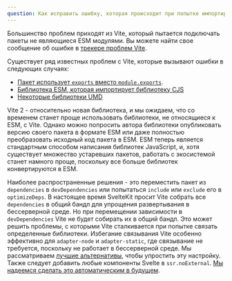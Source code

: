 ```yaml
---
question: Как исправить ошибку, которая происходит при попытке импортировать пакеты?
---
```


<!-- Большинство проблем приходят из Vite, который пытается подключать пакеты не являющиеся ESM модулями. Вы можете посмотреть полезные примеры в [репозитории Vite](https://github.com/vitejs/vite/issues). Обычным решением проблемы может стать перемещение пакета между секциями `dependencies` и `devDependencies` или попытаться добавить или убрать его из опции `optimizeDeps`. Пакеты, которые используют `exports` вместо `module.exports` будут вызывать ошибку – это известная [проблема в Vite](https://github.com/vitejs/vite/issues/2579). Также вы можете попросить автоа пакета поставлять также ESM версию модуля или даже переписать пакет полностью на ES модули.

Также вы должны добавить все компоненты Svelte в параметр `ssr.noExternal`. [Надеемся в будущем это будет происходить автоматически](https://github.com/sveltejs/kit/issues/904) при нахождении поля `svelte` в файле `package.json` внутри пакета. -->

Большинство проблем приходят из Vite, который пытается подключать пакеты не являющиеся ESM модулями. Вы можете найти свое сообщение об ошибке в [трекере проблем Vite](https://github.com/vitejs/vite/issues).

<!-- Наиболее распространенные решения - это переместить пакет из `dependencies` в `devDependencies` или попытаться `include` или `exclude` его в `optimizeDeps`. В настоящее время SvelteKit просит Vite собрать все ваши `dependencies` в общий бандл для упрощения развертывания в бессерверной среде. Но при перемещении зависимости в `devDependencies` Vite не будет собирать их в общий бандл. Это может решить проблемы, с которыми Vite сталкивается при попытке связать определенные библиотеки. Избегание связывания Vite особенно эффективно для `adapter-node` и `adapter-static`, где связывание не требуется, поскольку вы не работаете в бессерверной среде. Мы рассматриваем [лучшие альтернативы](https://github.com/sveltejs/kit/issues/1016), чтобы упростить эту настройку. -->

Существует ряд известных проблем с Vite, которые вызывают ошибки в следующих случаях:
- [Пакет использует `exports` вместо `module.exports`](https://github.com/vitejs/vite/issues/2579).
- [Библиотека ESM, которая импортирует библиотеку CJS](https://github.com/vitejs/vite/issues/3024)
- [Некоторые библиотеки UMD](https://github.com/vitejs/vite/issues/2679)

<!-- Пакеты, которые используют `exports` вместо `module.exports`, в настоящее время не работают из-за [известной проблемы Vite](https://github.com/vitejs/vite/issues/2579). Вам также следует подумать о том, чтобы попросить автора библиотеки опубликовать версию своего пакета в ESM или даже преобразовать исходный код пакета полностью в ESM. -->

Vite 2 - относительно новая библиотека, и мы ожидаем, что со временем станет проще использовать библиотеки, не относящиеся к ESM, с Vite. Однако можно попросить автора библиотеки опубликовать версию своего пакета в формате ESM или даже полностью преобразовать исходный код пакета в ESM. ESM теперь является стандартным способом написания библиотек JavaScript, и, хотя существует множество устаревших пакетов, работать с экосистемой станет намного проще, поскольку все больше библиотек конвертируются в ESM.

Наиболее распространенные решения - это переместить пакет из `dependencies` в `devDependencies` или попытаться `include` или `exclude` его в `optimizeDeps`. В настоящее время SvelteKit просит Vite собрать все `dependencies` в общий бандл для упрощения развертывания в бессерверной среде. Но при перемещении зависимости в `devDependencies` Vite не будет собирать их в общий бандл. Это может решить проблемы, с которыми Vite сталкивается при попытке связать определенные библиотеки. Избегание связывания Vite особенно эффективно для `adapter-node` и `adapter-static`, где связывание не требуется, поскольку не работает в бессерверной среде. Мы рассматриваем [лучшие альтернативы](https://github.com/sveltejs/kit/issues/1016), чтобы упростить эту настройку. Также следует добавить любые компоненты Svelte в `ssr.noExternal`. [Мы надеемся сделать это автоматическим в будущем](https://github.com/sveltejs/kit/issues/904). 

